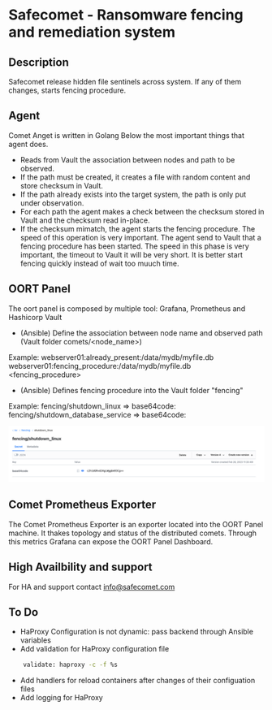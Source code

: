 # Safecomet - Ransomware fencing and remediation system

## Description

Safecomet release hidden file sentinels across system. If any of them changes, starts fencing procedure.

## Agent

Comet Anget is written in Golang Below the most important things that agent does.

* Reads from Vault the association between nodes and path to be observed.
* If the path must be created, it creates a file with random content and store checksum in Vault.
* If the path already exists into the target system, the path is only put under observation.
* For each path the agent makes a check between the checksum stored in Vault and the checksum read in-place.
* If the checksum mimatch, the agent starts the fencing procedure. The speed of this operation is very important. The agent send to Vault that a fencing procedure has been started. The speed in this phase is very important, the timeout to Vault it will be very short. It is better start fencing quickly instead of wait too muuch time.

## OORT Panel

The oort panel is composed by multiple tool: Grafana, Prometheus and Hashicorp Vault

* (Ansible) Define the association between node name and observed path (Vault folder comets/<node_name>)

Example:
    webserver01:already_present:/data/mydb/myfile.db <checksum>
    webserver01:fencing_procedure:/data/mydb/myfile.db <fencing_procedure>

* (Ansible) Defines fencing procedure into the Vault folder "fencing"

Example:
    fencing/shutdown_linux => base64code: <base64 of shutdown command>
    fencing/shutdown_database_service => base64code: <base64 of database shutdown command>

![Alt Text](./doc_images/fencing_item_example.png)

## Comet Prometheus Exporter

The Comet Prometheus Exporter is an exporter located into the OORT Panel machine. It thakes topology and status of the distributed comets. Through this metrics Grafana can expose the OORT Panel Dashboard.

## High Availbility and support

For HA and support contact info@safecomet.com

## To Do

* HaProxy Configuration is not dynamic: pass backend through Ansible variables
* Add validation for HaProxy configuration file

```bash
    validate: haproxy -c -f %s
```
* Add handlers for reload containers after changes of their configuation files
* Add logging for HaProxy